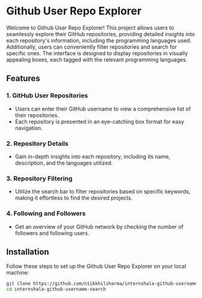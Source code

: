 # Github User Repo Explorer

Welcome to Github User Repo Explorer! This project allows users to seamlessly explore their GitHub repositories, providing detailed insights into each repository's information, including the programming languages used. Additionally, users can conveniently filter repositories and search for specific ones. The interface is designed to display repositories in visually appealing boxes, each tagged with the relevant programming languages.

## Features

### 1. GitHub User Repositories

- Users can enter their GitHub username to view a comprehensive list of their repositories.
- Each repository is presented in an eye-catching box format for easy navigation.

### 2. Repository Details

- Gain in-depth insights into each repository, including its name, description, and the languages utilized.

### 3. Repository Filtering

- Utilize the search bar to filter repositories based on specific keywords, making it effortless to find the desired projects.

### 4. Following and Followers

- Get an overview of your GitHub network by checking the number of followers and following users.

## Installation

Follow these steps to set up the Github User Repo Explorer on your local machine:

```bash
git clone https://github.com/niikkhilsharma/internshala-github-username-search.git
cd internshala-github-username-search
